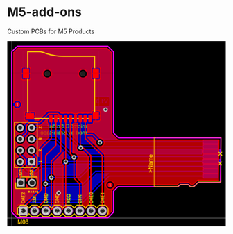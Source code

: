 # M5-add-ons
Custom PCBs for M5 Products

![For the Cardputer there is an sd sniffer mod pcb that can hold the cc1101/nrf24 modules.](/Cardputer/MicroSD_Sniffer_Mod/Sniffer.png)


